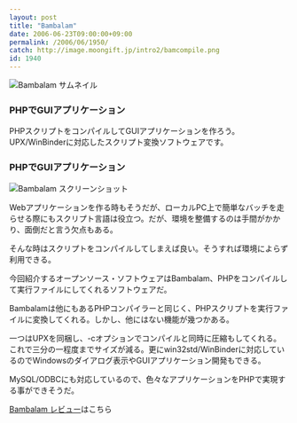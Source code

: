 ```yaml
---
layout: post
title: "Bambalam"
date: 2006-06-23T09:00:00+09:00
permalink: /2006/06/1950/
catch: http://image.moongift.jp/intro2/bamcompile.png
id: 1940
---
```

 ![Bambalam サムネイル](http://image.moongift.jp/intro2/bamcompile.t.png "Bambalam サムネイル")
  

### PHPでGUIアプリケーション
  
PHPスクリプトをコンパイルしてGUIアプリケーションを作ろう。UPX/WinBinderに対応したスクリプト変換ソフトウェアです。  
<!--more-->  

### PHPでGUIアプリケーション
  

![Bambalam スクリーンショット](http://image.moongift.jp/intro2/bamcompile.png "Bambalam スクリーンショット")

  

Webアプリケーションを作る時もそうだが、ローカルPC上で簡単なバッチを走らせる際にもスクリプト言語は役立つ。だが、環境を整備するのは手間がかかり、面倒だと言う欠点もある。

  

そんな時はスクリプトをコンパイルしてしまえば良い。そうすれば環境によらず利用できる。

  

今回紹介するオープンソース・ソフトウェアはBambalam、PHPをコンパイルして実行ファイルにしてくれるソフトウェアだ。

  

Bambalamは他にもあるPHPコンパイラーと同じく、PHPスクリプトを実行ファイルに変換してくれる。しかし、他にはない機能が幾つかある。

  

一つはUPXを同梱し、-cオプションでコンパイルと同時に圧縮もしてくれる。これで三分の一程度までサイズが減る。更にwin32std/WinBinderに対応しているのでWindowsのダイアログ表示やGUIアプリケーション開発もできる。

  

MySQL/ODBCにも対応しているので、色々なアプリケーションをPHPで実現する事ができそうだ。

  

[Bambalam レビュー](http://oss.moongift.jp/review/i-1951.html)はこちら

